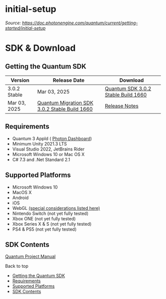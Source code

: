 # initial-setup

_Source: https://doc.photonengine.com/quantum/current/getting-started/initial-setup_

# SDK & Download

## Getting the Quantum SDK

| Version | Release Date | Download |
| --- | --- | --- |
| 3.0.2 Stable | Mar 03, 2025 | [Quantum SDK 3.0.2 Stable Build 1660](https://dashboard.photonengine.com/download/quantum/photon-quantum-3.0.2-stable-1660.unitypackage) | [Release Notes](release-notes#build-1660-mar-03-2025) |
| Mar 03, 2025 | [Quantum Migration SDK 3.0.2 Stable Build 1660](https://dashboard.photonengine.com/download/quantum/photon-quantum-3.0.2-stable-migration-1660.zip) | [Release Notes](release-notes#build-1660-mar-03-2025) |

## Requirements

- Quantum 3 AppId ( [Photon Dashboard](https://dashboard.photonengine.compubliccloud))
- Minimum Unity 2021.3 LTS
- Visual Studio 2022, JetBrains Rider
- Microsoft Windows 10 or Mac OS X
- C# 7.3 and .Net Standard 2.1

## Supported Platforms

- Microsoft Windows 10
- MacOS X
- Android
- iOS
- WebGL [(special considerations listed here)](/quantum/current/manual/webgl)
- Nintendo Switch (not yet fully tested)
- Xbox ONE (not yet fully tested)
- Xbox Series X & S (not yet fully tested)
- PS4 & PS5 (not yet fully tested)

## SDK Contents

[Quantum Project Manual](/quantum/current/manual/quantum-project)

Back to top

- [Getting the Quantum SDK](#getting-the-quantum-sdk)
- [Requirements](#requirements)
- [Supported Platforms](#supported-platforms)
- [SDK Contents](#sdk-contents)